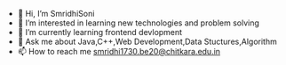 - 👋 Hi, I’m SmridhiSoni
- 👀 I’m interested in learning new technologies and problem solving
- 🌱 I’m currently learning frontend devlopment
- 💞️ Ask me about Java,C++,Web Development,Data Stuctures,Algorithm
- 📫 How to reach me smridhi1730.be20@chitkara.edu.in

<!---
SmridhiSoni/SmridhiSoni is a ✨ special ✨ repository because its `README.md` (this file) appears on your GitHub profile.
You can click the Preview link to take a look at your changes.
--->
